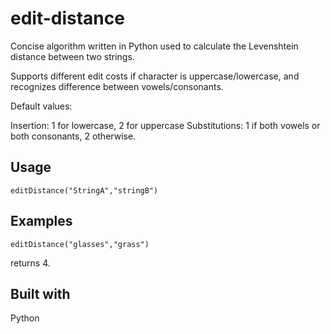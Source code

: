 # edit-distance
Concise algorithm written in Python used to calculate the Levenshtein distance between two strings.

Supports different edit costs if character is uppercase/lowercase, and recognizes difference between vowels/consonants.

Default values:

Insertion: 1 for lowercase, 2 for uppercase
Substitutions: 1 if both vowels or both consonants, 2 otherwise. 

## Usage

```
editDistance("StringA","stringB")
```

## Examples

```
editDistance("glasses","grass")
```

returns 4. 

## Built with

Python
